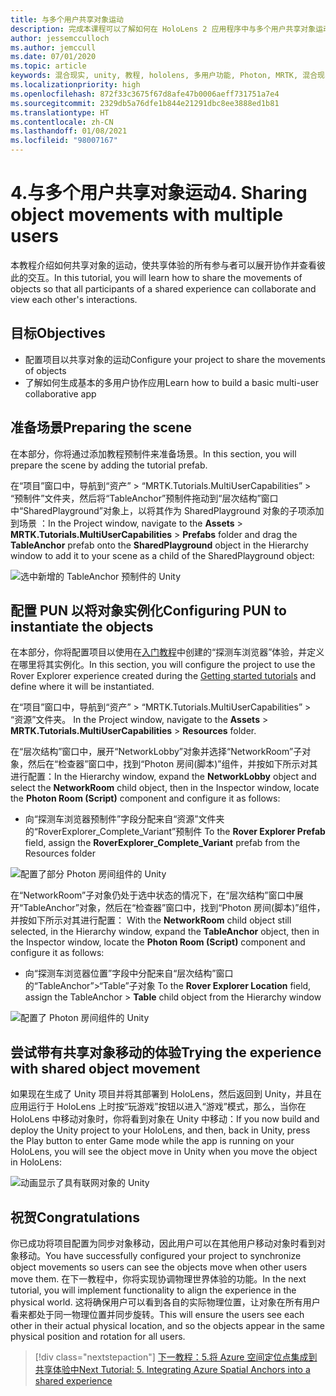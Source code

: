 ```yaml
---
title: 与多个用户共享对象运动
description: 完成本课程可以了解如何在 HoloLens 2 应用程序中与多个用户共享对象运动。
author: jessemcculloch
ms.author: jemccull
ms.date: 07/01/2020
ms.topic: article
keywords: 混合现实, unity, 教程, hololens, 多用户功能, Photon, MRTK, 混合现实工具包, UWP, Azure 空间定位点
ms.localizationpriority: high
ms.openlocfilehash: 872f33c3675f67d8afe47b0006aeff731751a7e4
ms.sourcegitcommit: 2329db5a76dfe1b844e21291dbc8ee3888ed1b81
ms.translationtype: HT
ms.contentlocale: zh-CN
ms.lasthandoff: 01/08/2021
ms.locfileid: "98007167"
---
```

# <a name="4-sharing-object-movements-with-multiple-users"></a><span data-ttu-id="180ff-104">4.与多个用户共享对象运动</span><span class="sxs-lookup"><span data-stu-id="180ff-104">4. Sharing object movements with multiple users</span></span>

<span data-ttu-id="180ff-105">本教程介绍如何共享对象的运动，使共享体验的所有参与者可以展开协作并查看彼此的交互。</span><span class="sxs-lookup"><span data-stu-id="180ff-105">In this tutorial, you will learn how to share the movements of objects so that all participants of a shared experience can collaborate and view each other's interactions.</span></span>

## <a name="objectives"></a><span data-ttu-id="180ff-106">目标</span><span class="sxs-lookup"><span data-stu-id="180ff-106">Objectives</span></span>

* <span data-ttu-id="180ff-107">配置项目以共享对象的运动</span><span class="sxs-lookup"><span data-stu-id="180ff-107">Configure your project to share the movements of objects</span></span>
* <span data-ttu-id="180ff-108">了解如何生成基本的多用户协作应用</span><span class="sxs-lookup"><span data-stu-id="180ff-108">Learn how to build a basic multi-user collaborative app</span></span>

## <a name="preparing-the-scene"></a><span data-ttu-id="180ff-109">准备场景</span><span class="sxs-lookup"><span data-stu-id="180ff-109">Preparing the scene</span></span>

<span data-ttu-id="180ff-110">在本部分，你将通过添加教程预制件来准备场景。</span><span class="sxs-lookup"><span data-stu-id="180ff-110">In this section, you will prepare the scene by adding the tutorial prefab.</span></span>

<span data-ttu-id="180ff-111">在“项目”窗口中，导航到“资产” > “MRTK.Tutorials.MultiUserCapabilities” > “预制件”文件夹，然后将“TableAnchor”预制件拖动到“层次结构”窗口中“SharedPlayground”对象上，以将其作为 SharedPlayground 对象的子项添加到场景    ：</span><span class="sxs-lookup"><span data-stu-id="180ff-111">In the Project window, navigate to the **Assets** > **MRTK.Tutorials.MultiUserCapabilities** > **Prefabs** folder and drag the **TableAnchor** prefab onto the **SharedPlayground** object in the Hierarchy window to add it to your scene as a child of the SharedPlayground object:</span></span>

![选中新增的 TableAnchor 预制件的 Unity](images/mr-learning-sharing/sharing-04-section1-step1-1.png)

## <a name="configuring-pun-to-instantiate-the-objects"></a><span data-ttu-id="180ff-113">配置 PUN 以将对象实例化</span><span class="sxs-lookup"><span data-stu-id="180ff-113">Configuring PUN to instantiate the objects</span></span>

<span data-ttu-id="180ff-114">在本部分，你将配置项目以使用在[入门教程](mr-learning-base-01.md)中创建的“探测车浏览器”体验，并定义在哪里将其实例化。</span><span class="sxs-lookup"><span data-stu-id="180ff-114">In this section, you will configure the project to use the Rover Explorer experience created during the [Getting started tutorials](mr-learning-base-01.md) and define where it will be instantiated.</span></span>

<span data-ttu-id="180ff-115">在“项目”窗口中，导航到“资产” > “MRTK.Tutorials.MultiUserCapabilities” > “资源”文件夹。  </span><span class="sxs-lookup"><span data-stu-id="180ff-115">In the Project window, navigate to the **Assets** > **MRTK.Tutorials.MultiUserCapabilities** > **Resources** folder.</span></span>

<span data-ttu-id="180ff-116">在“层次结构”窗口中，展开“NetworkLobby”对象并选择“NetworkRoom”子对象，然后在“检查器”窗口中，找到“Photon 房间(脚本)”组件，并按如下所示对其进行配置：</span><span class="sxs-lookup"><span data-stu-id="180ff-116">In the Hierarchy window, expand the **NetworkLobby** object and select the **NetworkRoom** child object, then in the Inspector window, locate the **Photon Room (Script)** component and configure it as follows:</span></span>

* <span data-ttu-id="180ff-117">向“探测车浏览器预制件”字段分配来自“资源”文件夹的“RoverExplorer_Complete_Variant”预制件 </span><span class="sxs-lookup"><span data-stu-id="180ff-117">To the **Rover Explorer Prefab** field, assign the **RoverExplorer_Complete_Variant** prefab from the Resources folder</span></span>

![配置了部分 Photon 房间组件的 Unity](images/mr-learning-sharing/sharing-04-section2-step1-1.png)

<span data-ttu-id="180ff-119">在“NetworkRoom”子对象仍处于选中状态的情况下，在“层次结构”窗口中展开“TableAnchor”对象，然后在“检查器”窗口中，找到“Photon 房间(脚本)”组件，并按如下所示对其进行配置：  </span><span class="sxs-lookup"><span data-stu-id="180ff-119">With the **NetworkRoom** child object still selected, in the Hierarchy window, expand the **TableAnchor** object, then in the Inspector window, locate the **Photon Room (Script)** component and configure it as follows:</span></span>

* <span data-ttu-id="180ff-120">向“探测车浏览器位置”字段中分配来自“层次结构”窗口的“TableAnchor”>“Table”子对象 </span><span class="sxs-lookup"><span data-stu-id="180ff-120">To the **Rover Explorer Location** field, assign the TableAnchor > **Table** child object from the Hierarchy window</span></span>

![配置了 Photon 房间组件的 Unity](images/mr-learning-sharing/sharing-04-section2-step1-2.png)

## <a name="trying-the-experience-with-shared-object-movement"></a><span data-ttu-id="180ff-122">尝试带有共享对象移动的体验</span><span class="sxs-lookup"><span data-stu-id="180ff-122">Trying the experience with shared object movement</span></span>

<span data-ttu-id="180ff-123">如果现在生成了 Unity 项目并将其部署到 HoloLens，然后返回到 Unity，并且在应用运行于 HoloLens 上时按“玩游戏”按钮以进入“游戏”模式，那么，当你在 HoloLens 中移动对象时，你将看到对象在 Unity 中移动：</span><span class="sxs-lookup"><span data-stu-id="180ff-123">If you now build and deploy the Unity project to your HoloLens, and then, back in Unity, press the Play button to enter Game mode while the app is running on your HoloLens, you will see the object move in Unity when you move the object in HoloLens:</span></span>

![动画显示了具有联网对象的 Unity](images/mr-learning-sharing/sharing-04-section3-step1-1.gif)

## <a name="congratulations"></a><span data-ttu-id="180ff-125">祝贺</span><span class="sxs-lookup"><span data-stu-id="180ff-125">Congratulations</span></span>

<span data-ttu-id="180ff-126">你已成功将项目配置为同步对象移动，因此用户可以在其他用户移动对象时看到对象移动。</span><span class="sxs-lookup"><span data-stu-id="180ff-126">You have successfully configured your project to synchronize object movements so users can see the objects move when other users move them.</span></span> <span data-ttu-id="180ff-127">在下一教程中，你将实现协调物理世界体验的功能。</span><span class="sxs-lookup"><span data-stu-id="180ff-127">In the next tutorial, you will implement functionality to align the experience in the physical world.</span></span> <span data-ttu-id="180ff-128">这将确保用户可以看到各自的实际物理位置，让对象在所有用户看来都处于同一物理位置并同步旋转。</span><span class="sxs-lookup"><span data-stu-id="180ff-128">This will ensure the users see each other in their actual physical location, and so the objects appear in the same physical position and rotation for all users.</span></span>

> [!div class="nextstepaction"]
> [<span data-ttu-id="180ff-129">下一教程：5.将 Azure 空间定位点集成到共享体验中</span><span class="sxs-lookup"><span data-stu-id="180ff-129">Next Tutorial: 5. Integrating Azure Spatial Anchors into a shared experience</span></span>](mr-learning-sharing-05.md)
